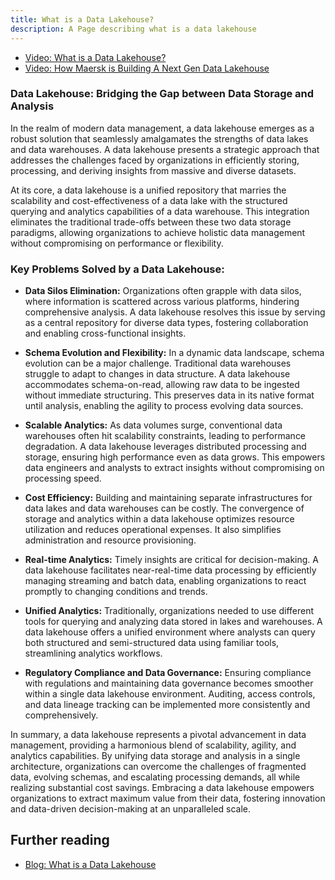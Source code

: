 ```yaml
---
title: What is a Data Lakehouse?
description: A Page describing what is a data lakehouse
---
```


- [Video: What is a Data Lakehouse?]()
- [Video: How Maersk is Building A Next Gen Data Lakehouse](https://www.youtube.com/watch?v=Jme87z1kGO4)

### Data Lakehouse: Bridging the Gap between Data Storage and Analysis

In the realm of modern data management, a data lakehouse emerges as a robust solution that seamlessly amalgamates the strengths of data lakes and data warehouses. A data lakehouse presents a strategic approach that addresses the challenges faced by organizations in efficiently storing, processing, and deriving insights from massive and diverse datasets.

At its core, a data lakehouse is a unified repository that marries the scalability and cost-effectiveness of a data lake with the structured querying and analytics capabilities of a data warehouse. This integration eliminates the traditional trade-offs between these two data storage paradigms, allowing organizations to achieve holistic data management without compromising on performance or flexibility.

### Key Problems Solved by a Data Lakehouse:

- **Data Silos Elimination:** Organizations often grapple with data silos, where information is scattered across various platforms, hindering comprehensive analysis. A data lakehouse resolves this issue by serving as a central repository for diverse data types, fostering collaboration and enabling cross-functional insights.

- **Schema Evolution and Flexibility:** In a dynamic data landscape, schema evolution can be a major challenge. Traditional data warehouses struggle to adapt to changes in data structure. A data lakehouse accommodates schema-on-read, allowing raw data to be ingested without immediate structuring. This preserves data in its native format until analysis, enabling the agility to process evolving data sources.

- **Scalable Analytics:** As data volumes surge, conventional data warehouses often hit scalability constraints, leading to performance degradation. A data lakehouse leverages distributed processing and storage, ensuring high performance even as data grows. This empowers data engineers and analysts to extract insights without compromising on processing speed.

- **Cost Efficiency:** Building and maintaining separate infrastructures for data lakes and data warehouses can be costly. The convergence of storage and analytics within a data lakehouse optimizes resource utilization and reduces operational expenses. It also simplifies administration and resource provisioning.

- **Real-time Analytics:** Timely insights are critical for decision-making. A data lakehouse facilitates near-real-time data processing by efficiently managing streaming and batch data, enabling organizations to react promptly to changing conditions and trends.

- **Unified Analytics:** Traditionally, organizations needed to use different tools for querying and analyzing data stored in lakes and warehouses. A data lakehouse offers a unified environment where analysts can query both structured and semi-structured data using familiar tools, streamlining analytics workflows.

- **Regulatory Compliance and Data Governance:** Ensuring compliance with regulations and maintaining data governance becomes smoother within a single data lakehouse environment. Auditing, access controls, and data lineage tracking can be implemented more consistently and comprehensively.

In summary, a data lakehouse represents a pivotal advancement in data management, providing a harmonious blend of scalability, agility, and analytics capabilities. By unifying data storage and analysis in a single architecture, organizations can overcome the challenges of fragmented data, evolving schemas, and escalating processing demands, all while realizing substantial cost savings. Embracing a data lakehouse empowers organizations to extract maximum value from their data, fostering innovation and data-driven decision-making at an unparalleled scale.

## Further reading

- [Blog: What is a Data Lakehouse](https://www.dremio.com/blog/what-is-a-data-lakehouse/)
